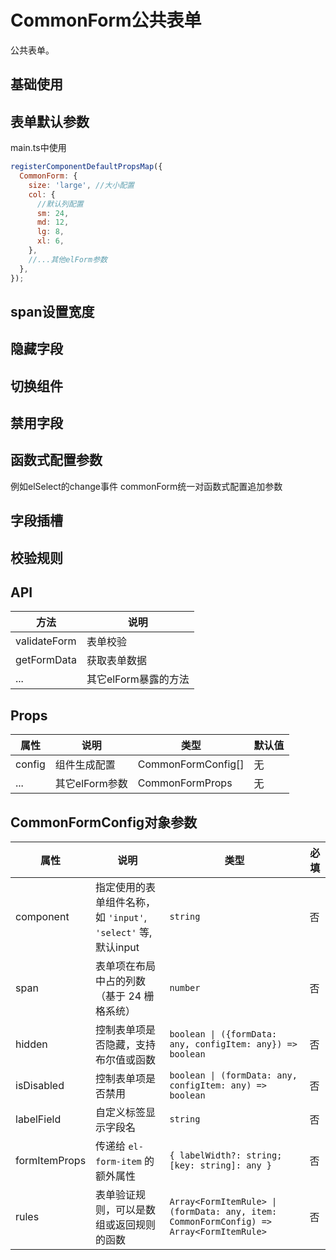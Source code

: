 # CommonForm公共表单

公共表单。

## 基础使用

<demo vue="ui/CommonForm/basic.vue" />

## 表单默认参数

main.ts中使用

```js
registerComponentDefaultPropsMap({
  CommonForm: {
    size: 'large', //大小配置
    col: {
      //默认列配置
      sm: 24,
      md: 12,
      lg: 8,
      xl: 6,
    },
    //...其他elForm参数
  },
});
```

## span设置宽度

 <demo vue="ui/CommonForm/span.vue" />

## 隐藏字段

<demo vue="ui/CommonForm/hidden.vue" />

## 切换组件

<demo vue="ui/CommonForm/changeComponent.vue" />

## 禁用字段

<demo vue="ui/CommonForm/disabled.vue" />

## 函数式配置参数

例如elSelect的change事件 commonForm统一对函数式配置追加参数

<demo vue="ui/CommonForm/functionArgs.vue" />

## 字段插槽

<demo vue="ui/CommonForm/fieldSlot.vue" />

## 校验规则

<demo vue="ui/CommonForm/rules.vue" />

## API

| 方法         | 说明                 |
| ------------ | -------------------- |
| validateForm | 表单校验             |
| getFormData  | 获取表单数据         |
| ...          | 其它elForm暴露的方法 |

## Props

| 属性   | 说明           | 类型               | 默认值 |
| ------ | -------------- | ------------------ | ------ |
| config | 组件生成配置   | CommonFormConfig[] | 无     |
| ...    | 其它elForm参数 | CommonFormProps    | 无     |

## CommonFormConfig对象参数

| 属性          | 说明                                                          | 类型                                                                                    | 必填 |
| ------------- | ------------------------------------------------------------- | --------------------------------------------------------------------------------------- | ---- |
| component     | 指定使用的表单组件名称，如 `'input'`, `'select'` 等,默认input | `string`                                                                                | 否   |
| span          | 表单项在布局中占的列数（基于 24 栅格系统）                    | `number`                                                                                | 否   |
| hidden        | 控制表单项是否隐藏，支持布尔值或函数                          | `boolean \| ({formData: any, configItem: any}) => boolean`                              | 否   |
| isDisabled    | 控制表单项是否禁用                                            | `boolean \| (formData: any, configItem: any) => boolean`                                | 否   |
| labelField    | 自定义标签显示字段名                                          | `string`                                                                                | 否   |
| formItemProps | 传递给 `el-form-item` 的额外属性                              | `{ labelWidth?: string; [key: string]: any }`                                           | 否   |
| rules         | 表单验证规则，可以是数组或返回规则的函数                      | `Array<FormItemRule> \| (formData: any, item: CommonFormConfig) => Array<FormItemRule>` | 否   |
